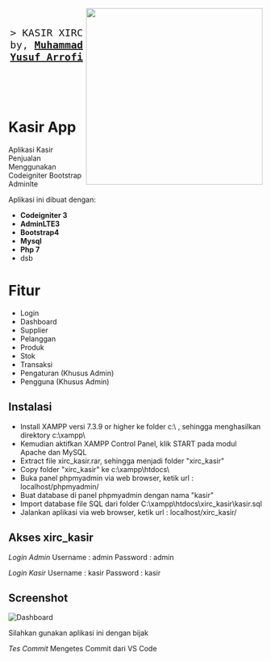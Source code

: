 <img align="right" width="350" src="https://s9.gifyu.com/images/SFe7F.png"/><br/>

<p style="font-size: 20px;" align="center">
    <samp>&gt; KASIR XIRC by,
        <b><a href="#">Muhammad Yusuf Arrofi</a></b>
    </samp>
</p>

<br>
<br>
<br>

<h1>Kasir App</h1>
Aplikasi Kasir Penjualan Menggunakan Codeigniter Bootstrap Adminlte

Aplikasi ini dibuat dengan:
* **Codeigniter 3**
* **AdminLTE3**
* **Bootstrap4**
* **Mysql**
* **Php 7**
* dsb

<h1>Fitur</h1>

* Login
* Dashboard
* Supplier
* Pelanggan
* Produk
* Stok
* Transaksi
* Pengaturan (Khusus Admin)
* Pengguna (Khusus Admin)

## Instalasi

* Install XAMPP versi 7.3.9 or higher ke folder c:\ , sehingga menghasilkan direktory c:\xampp\
* Kemudian aktifkan XAMPP Control Panel, klik START pada modul Apache dan MySQL
* Extract file xirc_kasir.rar, sehingga menjadi folder "xirc_kasir"
* Copy folder "xirc_kasir" ke c:\xampp\htdocs\
* Buka panel phpmyadmin via web browser, ketik url : localhost/phpmyadmin/
* Buat database di panel phpmyadmin dengan nama "kasir"
* Import database file SQL dari folder C:\xampp\htdocs\xirc_kasir\kasir.sql
* Jalankan aplikasi via web browser, ketik url : localhost/xirc_kasir/

## Akses xirc_kasir

*Login Admin*
Username : admin
Password : admin

*Login Kasir*
Username : kasir
Password : kasir

## Screenshot

![Dashboard](https://ibb.co/JFsRVQF)

Silahkan gunakan aplikasi ini dengan bijak

*Tes Commit*
Mengetes Commit dari VS Code